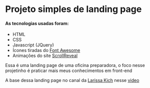 # Projeto simples de landing page
#### As tecnologias usadas foram:
* HTML
* CSS
* Javascript (JQuery)
* Ícones tiradas do [Font Awesome](https://fontawesome.com/)
* Animações do site [ScrollReveal](https://scrollrevealjs.org/api/reveal.html)

Essa é uma landing page de uma oficina preparadora, o foco nesse projetinho é praticar mais meus conhecimentos em front-end

A base dessa landing page no canal da [Larissa Kich](https://www.youtube.com/@larissakich) nesse [video](https://youtu.be/8V3mw1w6h0U?si=AD5su0Z33WfMFI3x)
